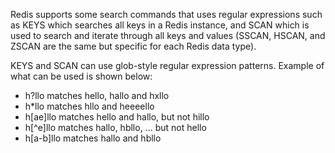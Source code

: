 Redis supports some search commands that uses regular expressions such as KEYS which searches all keys in a Redis instance, and SCAN which is used to search and iterate through all keys and values (SSCAN, HSCAN, and ZSCAN are the same but specific for each Redis data type).

KEYS and SCAN can use glob-style regular expression patterns. Example of what can be used is shown below:

* h?llo matches hello, hallo and hxllo
* h*llo matches hllo and heeeello
* h[ae]llo matches hello and hallo, but not hillo
* h[^e]llo matches hallo, hbllo, ... but not hello
* h[a-b]llo matches hallo and hbllo

